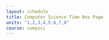 ```yaml
---
layout: schedule
title: Computer Science Time Box Page
units: "1,2,3,4,5,6,7,8"
course: compsci
---
```

